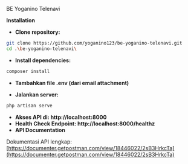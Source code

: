 BE Yoganino Telenavi

**Installation**

-   **Clone repository:**

```bash
git clone https://github.com/yoganino123/be-yoganino-telenavi.git
cd .\be-yoganino-telenavi\
```

-   **Install dependencies:**

```bash
composer install
```

-   **Tambahkan file .env (dari email attachment)**

-   **Jalankan server:**

```bash
php artisan serve
```

-   **Akses API di: http://localhost:8000**
-   **Health Check Endpoint: http://localhost:8000/healthz**
-   **API Documentation**

Dokumentasi API lengkap: [https://documenter.getpostman.com/view/18446022/2sB3HrkcTa](https://documenter.getpostman.com/view/18446022/2sB3HrkcTa)
